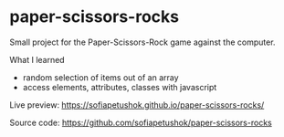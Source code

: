 # paper-scissors-rocks
Small project for the Paper-Scissors-Rock game against the computer. 
 
What I learned

- random selection of items out of an array
- access elements, attributes, classes with javascript

Live preview: 
https://sofiapetushok.github.io/paper-scissors-rocks/

Source code:
https://github.com/sofiapetushok/paper-scissors-rocks
